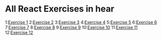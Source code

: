 # All React Exercises in hear

1:[Exercise 1](https://github.com/Ibrahim-Abdirashid/React-Exercises/blob/master/src/README.md)
2:[Exercise 2](https://github.com/Ibrahim-Abdirashid/React-Exercises/tree/main/exercise2/src)
3:[Exercise 3](https://github.com/Ibrahim-Abdirashid/React-Exercises/tree/main/exercise3/src)
4:[Exercise 4](https://github.com/Ibrahim-Abdirashid/React-Exercises/tree/main/exercise4/src)
5:[Exercise 5](https://github.com/Ibrahim-Abdirashid/React-Exercises/tree/main/exercise5/src)
6:[Exercise 6](https://github.com/Ibrahim-Abdirashid/React-Exercises/tree/main/exercise6/src)
7:[Exercise 7](https://github.com/Ibrahim-Abdirashid/React-Exercises/tree/main/exercise7/src)
8:[Exercise 8](https://github.com/Ibrahim-Abdirashid/React-Exercises/tree/main/exercise8/src)
9:[Exercise 9](https://github.com/Ibrahim-Abdirashid/React-Exercises/tree/main/exercise9/src)
10:[Exercise 10](https://github.com/Ibrahim-Abdirashid/React-Exercises/tree/main/exercise10/src)
11:[Exercise 11](https://github.com/Ibrahim-Abdirashid/React-Exercises/tree/main/exercise11/src)
12:[Exercise 12](https://github.com/Ibrahim-Abdirashid/React-Exercises/tree/main/exercise12/src)